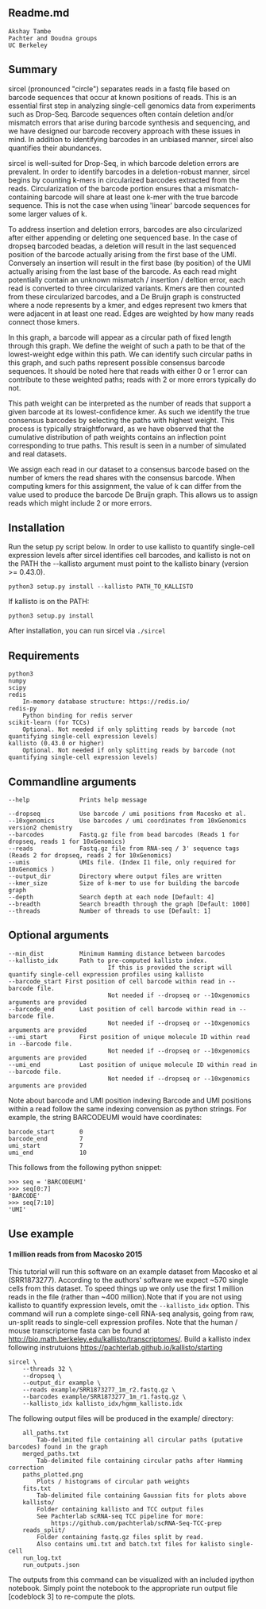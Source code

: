 ## Readme.md

	Akshay Tambe
	Pachter and Doudna groups
	UC Berkeley


## Summary

sircel (pronounced "circle")  separates reads in a fastq file based on barcode sequences that occur at known positions of reads. This is an essential first step in analyzing single-cell genomics data from experiments such as Drop-Seq. Barcode sequences often contain deletion and/or mismatch errors that arise during barcode synthesis and sequencing, and we have designed our barcode recovery approach with these issues in mind. In addition to identifying barcodes in an unbiased manner, sircel also quantifies their abundances.

sircel is well-suited for Drop-Seq, in which barcode deletion errors are prevalent. In order to identify barcodes in a deletion-robust manner, sircel begins by counting k-mers in circularized barcodes extracted from the reads. Circularization of the barcode portion ensures that a mismatch-containing barcode will share at least one k-mer with the true barcode sequence. This is not the case when using 'linear' barcode sequences for some larger values of k.

To address insertion and deletion errors, barcodes are also circularized after either appending or deleting one sequenced base. In the case of dropseq barcoded beadas, a deletion will result in the last sequenced position of the barcode actually arising from the first base of the UMI. Conversely an insertion will result in the first base (by position) of the UMI actually arising from the last base of the barcode. As each read might potentially contain an unknown mismatch / insertion / deltion error, each read is converted to three circularized variants. Kmers are then counted from these circularized barcodes, and a De Bruijn graph is constructed where a node represents by a kmer, and edges represent two kmers that were adjacent in at least one read. Edges are weighted by how many reads connect those kmers.

In this graph, a barcode will appear as a circular path of fixed length through this graph. We define the weight of such a path to be that of the lowest-weight edge within this path. We can identify such circular paths in this graph, and such paths represent possible consensus barcode sequences. It should be noted here that reads with either 0 or 1 error can contribute to these weighted paths; reads with 2 or more errors typically do not. 

This path weight can be interpreted as the number of reads that support a given barcode at its lowest-confidence kmer. As such we identify the true consensus barcodes by selecting the paths with highest weight. This process is typically straightforward, as we have observed that the cumulative distribution of path weights contains an inflection point corresponding to true paths. This result is seen in a number of simulated and real datasets.

We assign each read in our dataset to a consensus barcode based on the number of kmers the read shares with the consensus barcode. When computing kmers for this assignment, the value of k can differ from the value used to produce the barcode De Bruijn graph. This allows us to assign reads which might include 2 or more errors.

## Installation

Run the setup py script below. In order to use kallisto to quantify single-cell expression levels after sircel identifies cell barcodes, and kallisto is not on the PATH the --kallisto argument must point to the kallisto binary (version >= 0.43.0). 

	python3 setup.py install --kallisto PATH_TO_KALLISTO
	
If kallisto is on the PATH:

	python3 setup.py install

After installation, you can run sircel via `./sircel`


## Requirements

	python3
	numpy
	scipy
	redis
		In-memory database structure: https://redis.io/
	redis-py
		Python binding for redis server
	scikit-learn (for TCCs)
		Optional. Not needed if only splitting reads by barcode (not quantifying single-cell expression levels)
	kallisto (0.43.0 or higher)
		Optional. Not needed if only splitting reads by barcode (not quantifying single-cell expression levels)


## Commandline arguments

	--help				Prints help message
	
	--dropseq			Use barcode / umi positions from Macosko et al.
	--10xgenomics		Use barcodes / umi coordinates from 10xGenomics version2 chemistry
	--barcodes			Fastq.gz file from bead barcodes (Reads 1 for dropseq, reads 1 for 10xGenomics)
	--reads				Fastq.gz file from RNA-seq / 3' sequence tags (Reads 2 for dropseq, reads 2 for 10xGenomics)
	--umis				UMIs file. (Index I1 file, only required for 10xGenomics )
	--output_dir		Directory where output files are written
	--kmer_size			Size of k-mer to use for building the barcode graph
	--depth				Search depth at each node [Default: 4]
	--breadth			Search breadth through the graph [Default: 1000]
	--threads			Number of threads to use [Default: 1]
	
## Optional arguments

	--min_dist			Minimum Hamming distance between barcodes
	--kallisto_idx		Path to pre-computed kallisto index.
								If this is provided the script will quantify single-cell expression profiles using kallisto
	--barcode_start	First position of cell barcode within read in --barcode file.
								Not needed if --dropseq or --10xgenomics arguments are provided
	--barcode_end		Last position of cell barcode within read in --barcode file.
								Not needed if --dropseq or --10xgenomics arguments are provided
	--umi_start			First position of unique molecule ID within read in --barcode file.
								Not needed if --dropseq or --10xgenomics arguments are provided
	--umi_end			Last position of unique molecule ID within read in --barcode file.
								Not needed if --dropseq or --10xgenomics arguments are provided
	
Note about barcode and UMI position indexing
Barcode and UMI positions within a read follow the same indexing convension as python strings. For example, the string BARCODEUMI would have coordinates:

	barcode_start		0
	barcode_end			7
	umi_start			7
	umi_end				10
	
This follows from the following python snippet:

	>>> seq = 'BARCODEUMI'
	>>> seq[0:7]
	'BARCODE'
	>>> seq[7:10]
	'UMI'


## Use example
#### 1 million reads from  from Macosko 2015

This tutorial will run this software on an example dataset from Macosko et al (SRR1873277). According to the authors' software we expect ~570 single cells from this dataset. To speed things up we only use the first 1 million reads in the file (rather than ~400 million).Note that if you are not using kallisto to quantify expression levels, omit the `--kallisto_idx` option. This command will run a complete singe-cell RNA-seq analysis, going from raw, un-split reads to single-cell expression profiles. Note that the human / mouse transcriptome fasta can be found at http://bio.math.berkeley.edu/kallisto/transcriptomes/. Build a kallisto index following instrutuions https://pachterlab.github.io/kallisto/starting

	sircel \
		--threads 32 \
		--dropseq \
		--output_dir example \
		--reads example/SRR1873277_1m_r2.fastq.gz \
		--barcodes example/SRR1873277_1m_r1.fastq.gz \
		--kallisto_idx kallisto_idx/hgmm_kallisto.idx

The following output files will be produced in the example/ directory:

		all_paths.txt
			Tab-delimited file containing all circular paths (putative barcodes) found in the graph 
		merged_paths.txt
			Tab-delimited file containing circular paths after Hamming correction	
		paths_plotted.png
			Plots / histograms of circular path weights
		fits.txt
			Tab-delimited file containing Gaussian fits for plots above
		kallisto/
			Folder containing kallisto and TCC output files
			See Pachterlab scRNA-seq TCC pipeline for more:
				https://github.com/pachterlab/scRNA-Seq-TCC-prep
		reads_split/
			Folder containing fastq.gz files split by read.
			Also contains umi.txt and batch.txt files for kalisto single-cell
		run_log.txt
		run_outputs.json

The outputs from this command can be visualized with an included ipython notebook. Simply point the notebook to the appropriate run output file [codeblock 3] to re-compute the plots.


